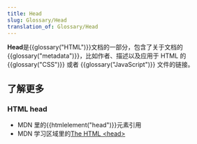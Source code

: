 ```yaml
---
title: Head
slug: Glossary/Head
translation_of: Glossary/Head
---
```

**Head**是{{glossary("HTML")}}文档的一部分，包含了关于文档的{{glossary("metadata")}}，比如作者、描述以及应用于 HTML 的{{glossary("CSS")}} 或者 {{glossary("JavaScript")}} 文件的链接。

## 了解更多

### HTML head

- MDN 里的{{htmlelement("head")}}元素引用
- MDN 学习区域里的[The HTML \<head>](/zh-CN/docs/Learn/HTML/Introduction_to_HTML/The_head_metadata_in_HTML)
